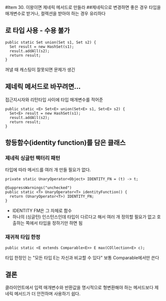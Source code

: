 #Item 30. 이왕이면 제네릭 메서드로 만들라
##제네릭으로 변경하면 좋은 경우
타입을 매개변수로 받거나, 컬렉션을 받아야 하는 경우 유리하다

## 로 타입 사용 - 수용 불가
```
public static Set union(Set s1, Set s2) {
  Set result = new HashSet(s1);
  result.addAll(s2);
  return result;
}
```
꺼낼 때 캐스팅이 잘못되면 문제가 생긴

## 제네릭 메서드로 바꾸려면...
접근지시자와 리턴타입 사이에 타입 매개변수를 적어준
```
public static <E> Set<E> union(Set<E> s1, Set<E> s2) {
  Set<E> result = new HashSet(s1);
  result.addAll(s2);
  return result;
}
```

## 항등함수(identity function)를 담은 클래스

### 제네릭 싱글턴 팩터리 패턴
타입에 따라 메서드를 여러 개 만들 필요가 없다.
```
private static UnaryOperator<Object> IDENTITY_FN = (t) -> t;

@SuppressWarnings("unchecked")
public static <T> UnaryOperator<T> identityFunction() {
  return (UnaryOperator<T>) IDENTITY_FN;
}
```
- IDENTITY FM은 그 자체로 함수
- 하나의 (싱글턴) 인스턴스인데 타입이 다르다고 해서 여러 개 정의할 필요가 없고 호출하는 쪽에서 타입을 정하기만 하면 됨


### 재귀적 타입 한정 

```
public static <E extends Comparable<E>> E max(COllection<E> c);
```

타입 한정인 <E extends Comparable>는 "모든 타입 E는 자신과 비교할 수 있다"
보통 Comparable에서만 쓴다
  
  
## 결론
클라이언트에서 입력 매개변수와 반환값을 명시적으로 형변환해야 하는 메서드보다 제네릭 메서드가 더 안전하며 사용하기 쉽다.
